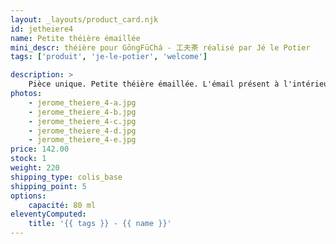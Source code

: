 ```yaml
---
layout: _layouts/product_card.njk
id: jetheiere4
name: Petite théière émaillée
mini_descr: théière pour GōngFūChá - 工夫茶 réalisé par Jé le Potier
tags: ['produit', 'je-le-potier', 'welcome']

description: >
    Pièce unique. Petite théière émaillée. L'émail présent à l'intérieur, confère à cette théière une certaine polyvalence. La verse et rapide et fluide.
photos:
    - jerome_theiere_4-a.jpg
    - jerome_theiere_4-b.jpg
    - jerome_theiere_4-c.jpg
    - jerome_theiere_4-d.jpg
    - jerome_theiere_4-e.jpg
price: 142.00
stock: 1
weight: 220
shipping_type: colis_base
shipping_point: 5
options:
    capacité: 80 ml
eleventyComputed:
    title: '{{ tags }} - {{ name }}'
---
```

